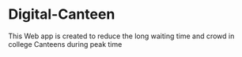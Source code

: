 # Digital-Canteen
This Web app is created to reduce the long waiting time and crowd in college Canteens during peak time
